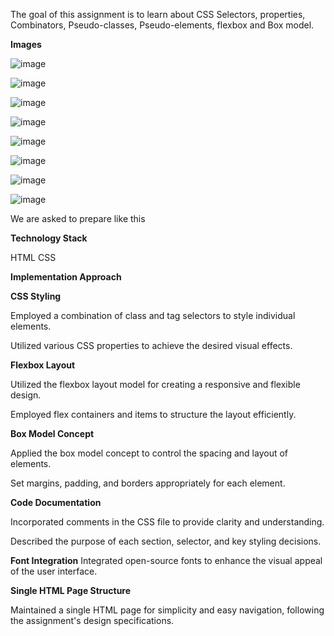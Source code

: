 The goal of this assignment is to learn about CSS Selectors, properties, Combinators, Pseudo-classes, Pseudo-elements, flexbox and Box model.



**Images**

![image](https://github.com/info-6150-spring-2024/assignment-3-Jayparekh02/assets/144737326/d7aa9475-533e-4458-b0bd-05de6d17fb7f)


![image](https://github.com/info-6150-spring-2024/assignment-3-Jayparekh02/assets/144737326/1eb49edc-b0f5-4d2e-93f8-11dfd0706d0e)

![image](https://github.com/info-6150-spring-2024/assignment-3-Jayparekh02/assets/144737326/812d72ef-fc0f-4f06-9633-381b5e20bff4)

![image](https://github.com/info-6150-spring-2024/assignment-3-Jayparekh02/assets/144737326/2a50a492-930e-40ca-b47c-4566c2273c86)

![image](https://github.com/info-6150-spring-2024/assignment-3-Jayparekh02/assets/144737326/627df35e-7ab5-4321-9339-d9cc0f8d8d62)

![image](https://github.com/info-6150-spring-2024/assignment-3-Jayparekh02/assets/144737326/ceb6b6d8-5a4d-400d-8f8d-a4ac9bd7d741)

![image](https://github.com/info-6150-spring-2024/assignment-3-Jayparekh02/assets/144737326/126accbf-3d43-4724-9cc7-3ab31ab90d76)


![image](https://github.com/info-6150-spring-2024/assignment-3-Jayparekh02/assets/144737326/f18ee611-d625-40e2-9828-51347e20b644)


We are asked to prepare like this





**Technology Stack**

HTML
CSS

**Implementation Approach**

**CSS Styling**

Employed a combination of class and tag selectors to style individual elements.

Utilized various CSS properties to achieve the desired visual effects.

**Flexbox Layout**

Utilized the flexbox layout model for creating a responsive and flexible design.

Employed flex containers and items to structure the layout efficiently.

**Box Model Concept**

Applied the box model concept to control the spacing and layout of elements.

Set margins, padding, and borders appropriately for each element.

**Code Documentation**

Incorporated comments in the CSS file to provide clarity and understanding.

Described the purpose of each section, selector, and key styling decisions.

**Font Integration**
Integrated open-source fonts to enhance the visual appeal of the user interface.

**Single HTML Page Structure**

Maintained a single HTML page for simplicity and easy navigation, following the assignment's design specifications.

